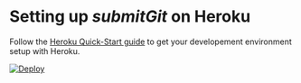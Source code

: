 Setting up _submitGit_ on Heroku
================================

Follow the [Heroku Quick-Start guide](https://devcenter.heroku.com/articles/quickstart) to get your developement environment setup with Heroku.

[![Deploy](https://www.herokucdn.com/deploy/button.png)](https://heroku.com/deploy?template=https://github.com/rtyley/submitgit)
